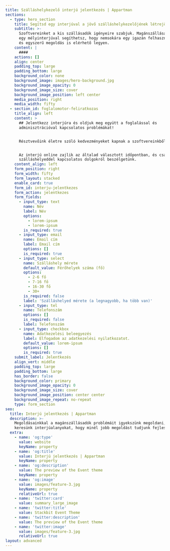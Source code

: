 ```yaml
---
title: Szálláshelykezelő interjú jelentkezés | Appartman
sections:
  - type: hero_section
    title: Segítsd egy interjúval a jövő szálláshelykezelőjének létrejöttét
    subtitle: >-
      Szoftvereinket a kis szállásadók igényeire szabjuk. Magánszállásadóként
      egy mélyinterjúval segíthetsz, hogy nemsokára egy igazán felhasználóbarát
      és egyszerű megoldás is elérhető legyen.
    content: |
      ####
    actions: []
    align: center
    padding_top: large
    padding_bottom: large
    background_color: none
    background_image: images/hero-background.jpg
    background_image_opacity: 0
    background_image_size: cover
    background_image_position: left center
    media_position: right
    media_width: fifty
  - section_id: foglalomotor-feliratkozas
    title_align: left
    content: >
      ## Jelentkezz interjúra és oldjuk meg együtt a foglalással és
      adminisztrációval kapcsolatos problémákat!


      Résztvevőink életre szóló kedvezményeket kapnak a szoftvereinkből.


      Az interjú online zajlik az általad választott időpontban, és csak a
      szálláshelyeddel kapcsolatos dolgokról beszélgetünk.
    content_align: left
    form_position: right
    form_width: fifty
    form_layout: stacked
    enable_card: true
    form_id: interju-jelentkezes
    form_action: jelentkezes
    form_fields:
      - input_type: text
        name: Név
        label: Név
        options:
          - lorem-ipsum
          - lorem-ipsum
        is_required: true
      - input_type: email
        name: Email cím
        label: Email cím
        options: []
        is_required: true
      - input_type: select
        name: Szálláshely mérete
        default_value: Férőhelyek száma (fő)
        options:
          - 2-6 fő
          - 7-16 fő
          - 16-30 fő
          - 30+
        is_required: false
        label: 'Szálláshelyed mérete (a legnagyobb, ha több van)'
      - input_type: tel
        name: Telefonszám
        options: []
        is_required: false
        label: Telefonszám
      - input_type: checkbox
        name: Adatkezelési beleegyezés
        label: Elfogadom az adatkezelési nyilatkozatot.
        default_value: lorem-ipsum
        options: []
        is_required: true
    submit_label: Jelentkezés
    align_vert: middle
    padding_top: large
    padding_bottom: large
    has_border: false
    background_color: primary
    background_image_opacity: 0
    background_image_size: cover
    background_image_position: center center
    background_image_repeat: no-repeat
    type: form_section
seo:
  title: Interjú jelentkezés | Appartman
  description: >-
    Megoldásainkkal a magánszállásadók problémáit igyekszünk megoldani, ezért
    keresünk interjúalanyokat, hogy minél jobb megoldást tudjunk fejleszteni.
  extra:
    - name: 'og:type'
      value: website
      keyName: property
    - name: 'og:title'
      value: Interjú jelentkezés | Appartman
      keyName: property
    - name: 'og:description'
      value: The preview of the Event theme
      keyName: property
    - name: 'og:image'
      value: images/feature-3.jpg
      keyName: property
      relativeUrl: true
    - name: 'twitter:card'
      value: summary_large_image
    - name: 'twitter:title'
      value: Stackbit Event Theme
    - name: 'twitter:description'
      value: The preview of the Event theme
    - name: 'twitter:image'
      value: images/feature-3.jpg
      relativeUrl: true
layout: advanced
---
```


